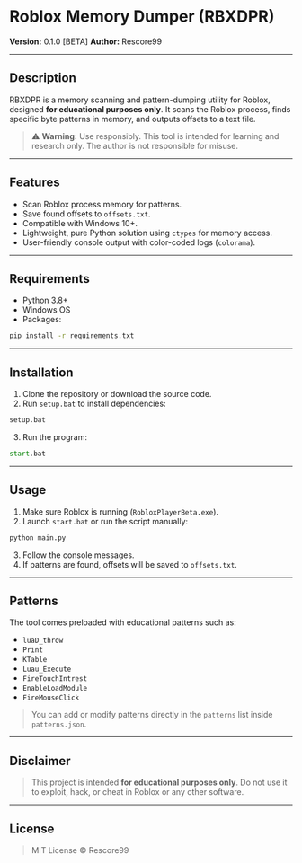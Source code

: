 # Roblox Memory Dumper (RBXDPR)

**Version:** 0.1.0 \[BETA]
**Author:** Rescore99

---

## Description

RBXDPR is a memory scanning and pattern-dumping utility for Roblox, designed **for educational purposes only**.
It scans the Roblox process, finds specific byte patterns in memory, and outputs offsets to a text file.

> ⚠️ **Warning:** Use responsibly. This tool is intended for learning and research only. The author is not responsible for misuse.

---

## Features

* Scan Roblox process memory for patterns.
* Save found offsets to `offsets.txt`.
* Compatible with Windows 10+.
* Lightweight, pure Python solution using `ctypes` for memory access.
* User-friendly console output with color-coded logs (`colorama`).

---

## Requirements

* Python 3.8+
* Windows OS
* Packages:

```bash
pip install -r requirements.txt
```

---

## Installation

1. Clone the repository or download the source code.
2. Run `setup.bat` to install dependencies:

```bat
setup.bat
```

3. Run the program:

```bat
start.bat
```

---

## Usage

1. Make sure Roblox is running (`RobloxPlayerBeta.exe`).
2. Launch `start.bat` or run the script manually:

```bash
python main.py
```

3. Follow the console messages.
4. If patterns are found, offsets will be saved to `offsets.txt`.

---

## Patterns

The tool comes preloaded with educational patterns such as:

* `luaD_throw`
* `Print`
* `KTable`
* `Luau_Execute`
* `FireTouchIntrest`
* `EnableLoadModule`
* `FireMouseClick`

> You can add or modify patterns directly in the `patterns` list inside `patterns.json`.

---

## Disclaimer

> This project is intended **for educational purposes only**. Do not use it to exploit, hack, or cheat in Roblox or any other software.

---

## License

> MIT License © Rescore99



